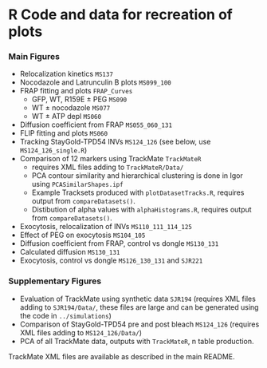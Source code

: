 # R Code and data for recreation of plots

### Main Figures

- Relocalization kinetics `MS137`
- Nocodazole and Latrunculin B plots `MS099_100`
- FRAP fitting and plots `FRAP_Curves`
	- GFP, WT, R159E ± PEG `MS090`
	- WT ± nocodazole `MS077`
	- WT ± ATP depl `MS060` 
- Diffusion coefficient from FRAP `MS055_060_131`
- FLIP fitting and plots `MS060`
- Tracking StayGold-TPD54 INVs `MS124_126` (see below, use `MS124_126_single.R`)
- Comparison of 12 markers using TrackMate `TrackMateR`
	- requires XML files adding to `TrackMateR/Data/`
	- PCA contour similarity and hierarchical clustering is done in Igor using `PCASimilarShapes.ipf`
	- Example Tracksets produced with `plotDatasetTracks.R`, requires output from `compareDatasets()`.
	- Distibution of alpha values with `alphaHistograms.R`, requires output from `compareDatasets()`.
- Exocytosis, relocalization of INVs `MS110_111_114_125` 
- Effect of PEG on exocytosis `MS104_105`
- Diffusion coefficient from FRAP, control vs dongle `MS130_131`
- Calculated diffusion `MS130_131`
- Exocytosis, control vs dongle `MS126_130_131` and `SJR221`

### Supplementary Figures

- Evaluation of TrackMate using synthetic data `SJR194` (requires XML files adding to `SJR194/Data/`, these files are large and can be generated using the code in `../simulations`)
- Comparison of StayGold-TPD54 pre and post bleach `MS124_126` (requires XML files adding to `MS124_126/Data/`)
- PCA of all TrackMate data, outputs with `TrackMateR`, n table production.

TrackMate XML files are available as described in the main README.